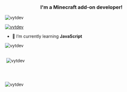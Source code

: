 <h3 align="center">I'm a Minecraft add-on developer!</h3>

<p align="left"> <img src="https://komarev.com/ghpvc/?username=vytdev&label=Profile%20views&color=0e75b6&style=flat" alt="vytdev" /> </p>

<p align="left"> <a href="https://github.com/ryo-ma/github-profile-trophy"><img src="https://github-profile-trophy.vercel.app/?username=vytdev" alt="vytdev" /></a> </p>

- 🌱 I’m currently learning **JavaScript**

<p><img align="left" src="https://github-readme-stats.vercel.app/api/top-langs?username=vytdev&show_icons=true&locale=en&layout=compact" alt="vytdev" /></p>
<br /><br />
<p>&nbsp;<img align="center" src="https://github-readme-stats.vercel.app/api?username=vytdev&show_icons=true&locale=en" alt="vytdev" /></p>
<br /><br />
<p><img align="center" src="https://github-readme-streak-stats.herokuapp.com/?user=vytdev&" alt="vytdev" /></p>
